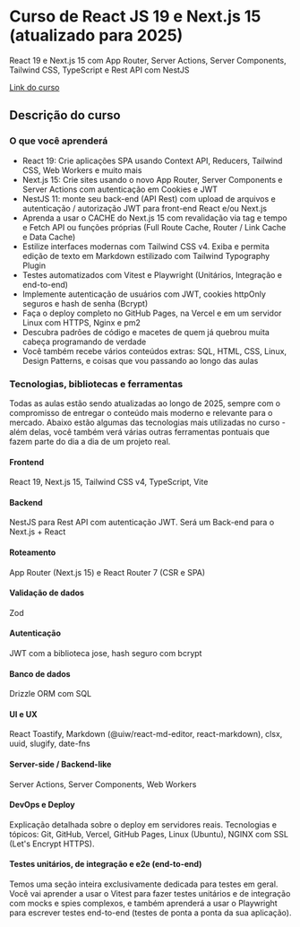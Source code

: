 # Curso de React JS 19 e Next.js 15 (atualizado para 2025)

React 19 e Next.js 15 com App Router, Server Actions, Server Components, Tailwind CSS, TypeScript e Rest API com NestJS

[Link do curso](https://www.udemy.com/course/curso-de-reactjs-nextjs-completo-do-basico-ao-avancado/)

## Descrição do curso

### O que você aprenderá

- React 19: Crie aplicações SPA usando Context API, Reducers, Tailwind CSS, Web Workers e muito mais
- Next.js 15: Crie sites usando o novo App Router, Server Components e Server Actions com autenticação em Cookies e JWT
- NestJS 11: monte seu back-end (API Rest) com upload de arquivos e autenticação / autorização JWT para front-end React e/ou Next.js
- Aprenda a usar o CACHE do Next.js 15 com revalidação via tag e tempo e Fetch API ou funções próprias (Full Route Cache, Router / Link Cache e Data Cache)
- Estilize interfaces modernas com Tailwind CSS v4. Exiba e permita edição de texto em Markdown estilizado com Tailwind Typography Plugin
- Testes automatizados com Vitest e Playwright (Unitários, Integração e end-to-end)
- Implemente autenticação de usuários com JWT, cookies httpOnly seguros e hash de senha (Bcrypt)
- Faça o deploy completo no GitHub Pages, na Vercel e em um servidor Linux com HTTPS, Nginx e pm2
- Descubra padrões de código e macetes de quem já quebrou muita cabeça programando de verdade
- Você também recebe vários conteúdos extras: SQL, HTML, CSS, Linux, Design Patterns, e coisas que vou passando ao longo das aulas

### Tecnologias, bibliotecas e ferramentas

Todas as aulas estão sendo atualizadas ao longo de 2025, sempre com o compromisso de entregar o conteúdo mais moderno e relevante para o mercado.
Abaixo estão algumas das tecnologias mais utilizadas no curso - além delas, você também verá várias outras ferramentas pontuais que fazem parte do dia a dia de um projeto real.

#### Frontend

React 19, Next.js 15, Tailwind CSS v4, TypeScript, Vite

#### Backend

NestJS para Rest API com autenticação JWT. Será um Back-end para o Next.js + React

#### Roteamento

App Router (Next.js 15) e React Router 7 (CSR e SPA)

#### Validação de dados

Zod

#### Autenticação

JWT com a biblioteca jose, hash seguro com bcrypt

#### Banco de dados

Drizzle ORM com SQL

#### UI e UX

React Toastify, Markdown (@uiw/react-md-editor, react-markdown), clsx, uuid, slugify, date-fns

#### Server-side / Backend-like

Server Actions, Server Components, Web Workers

#### DevOps e Deploy

Explicação detalhada sobre o deploy em servidores reais. Tecnologias e tópicos: Git, GitHub, Vercel, GitHub Pages, Linux (Ubuntu), NGINX com SSL (Let's Encrypt HTTPS).

#### Testes unitários, de integração e e2e (end-to-end)

Temos uma seção inteira exclusivamente dedicada para testes em geral. Você vai aprender a usar o Vitest para fazer testes unitários e de integração com mocks e spies complexos, e também aprenderá a usar o Playwright para escrever testes end-to-end (testes de ponta a ponta da sua aplicação).
